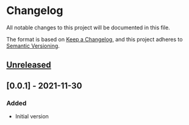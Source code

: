 # Changelog
All notable changes to this project will be documented in this file.

The format is based on [Keep a Changelog](https://keepachangelog.com/en/1.0.0/),
and this project adheres to [Semantic Versioning](https://semver.org/spec/v2.0.0.html).

## [Unreleased]

## [0.0.1] - 2021-11-30
### Added
- Initial version


[Unreleased]: https://github.com/alekbuza/alekbuza.bluebook/tree/develop/roles/bluebook.sysctl
